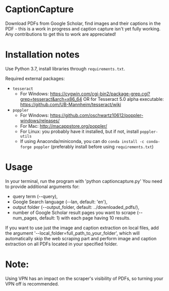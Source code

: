 # CaptionCapture
 Download PDFs from Google Scholar, find images and their captions in the PDF - this is a work in progress and caption capture isn't yet fully working. Any contributions to get this to work are appreciated!

# Installation notes
 Use Python 3.7, install libraries through `requirements.txt`.

 Required external packages:
  - `tesseract`
    - For Windows: https://cygwin.com/cgi-bin2/package-grep.cgi?grep=tesseract&arch=x86_64 OR for Tesseract 5.0 alpha executable: https://github.com/UB-Mannheim/tesseract/wiki
  - `poppler`
    - For Windows: https://github.com/oschwartz10612/poppler-windows/releases/
    - For Mac: http://macappstore.org/poppler/
    - For Linux: you probably have it installed, but if not, install `poppler-utils`
    - If using Anaconda/miniconda, you can do
      `conda install -c conda-forge poppler`
      (preferably install before using `requirements.txt`)

# Usage
 In your terminal, run the program with 'python captioncapture.py'
 You need to provide additional arguments for:
  - query term (--query),
  - Google Search language (--lan, default: 'en'),
  - output folder (--output_folder, default: ../downloaded_pdfs/),
  - number of Google Scholar result pages you want to scrape (--num_pages, default: 1) with each page having 10 results.

 If you want to use just the image and caption extraction on local files, add the argument '--local_folder=full_path_to_your_folder', which will automatically skip the web
 scraping part and perform image and caption extraction on all PDFs located in your specified folder.

# Note:
 Using VPN has an impact on the scraper's visibility of PDFs, so turning your VPN off is recommended.
